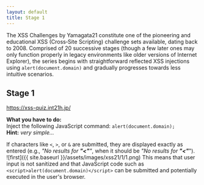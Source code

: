 ```yaml
---
layout: default
title: Stage 1
---
```



The XSS Challenges by Yamagata21 constitute one of the pioneering and educational XSS (Cross‑Site Scripting) challenge sets available, dating back to 2008. Comprised of 20 successive stages (though a few later ones may only function properly in legacy environments like older versions of Internet Explorer), the series begins with straightforward reflected XSS injections using `alert(document.domain)` and gradually progresses towards less intuitive scenarios.

## Stage 1
https://xss-quiz.int21h.jp/


**What you have to do:**  
Inject the following JavaScript command: `alert(document.domain);`
**Hint:** *very simple...*

If characters like `<`, `>`, or `&` are submitted, they are displayed exactly as entered (e.g., _"No results for **"<"**"_, when it should be _"No results for **"<"**_").  
![first]({{ site.baseurl }}/assets/images/xss21/1/1.png)
This means that user input is not sanitized and that JavaScript code such as `<script>alert(document.domain)</script>` can be submitted and potentially executed in the user's browser.